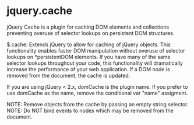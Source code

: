 jquery.cache
============

jQuery Cache is a plugin for caching DOM elements and collections preventing overuse of selector lookups on persistent DOM structures.

 $.cache: Extends jQuery to allow for caching of jQuery objects.
 This functionality enables faster DOM manipulation without overuse
 of selector lookups on *persistentDOM elements. If you have many
 of the same selector lookups throughout your code, this functionality
 will dramatically increase the performance of your web application.
 If a DOM node is removed from the document, the cache is updated.

 If you are using jQuery < 2.x, domCache is the plugin name. If you prefer
 to use domCache as the name, remove the conditional var "name" assigment.

 NOTE: Remove objects from the cache by passing an empty string selector.
 NOTE: Do NOT bind events to nodes which may be removed from the document.